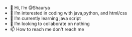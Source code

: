 - 👋 Hi, I’m @Shaurya
- 👀 I’m interested in coding with java,python, and html/css
- 🌱 I’m currently learning java script
- 💞️ I’m looking to collaborate on nothing
- 📫 How to reach me don't reach me

<!---
Shaurya-tap/Shaurya-tap is a ✨ special ✨ repository because its `README.md` (this file) appears on your GitHub profile.
You can click the Preview link to take a look at your changes.
--->
